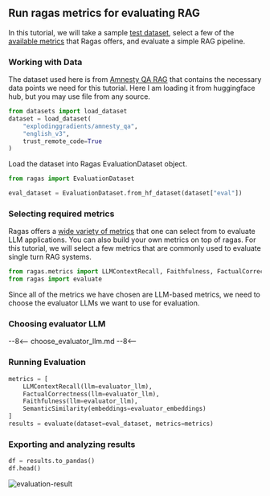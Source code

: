 ## Run ragas metrics for evaluating RAG

In this tutorial, we will take a sample [test dataset](https://huggingface.co/datasets/explodinggradients/amnesty_qa), select a few of the [available metrics](../concepts/metrics/available_metrics/index.md) that Ragas offers, and evaluate a simple RAG pipeline. 

### Working with Data

The dataset used here is from [Amnesty QA RAG](https://huggingface.co/datasets/explodinggradients/amnesty_qa) that contains the necessary data points we need for this tutorial. Here I am loading it from huggingface hub, but you may use file from any source. 

```python
from datasets import load_dataset
dataset = load_dataset(
    "explodinggradients/amnesty_qa",
    "english_v3",
    trust_remote_code=True
)
```

Load the dataset into Ragas EvaluationDataset object. 

```python
from ragas import EvaluationDataset

eval_dataset = EvaluationDataset.from_hf_dataset(dataset["eval"])
```


### Selecting required metrics
Ragas offers a [wide variety of metrics](../concepts/metrics/available_metrics/index.md/#retrieval-augmented-generation) that one can select from to evaluate LLM applications. You can also build your own metrics on top of ragas. For this tutorial, we will select a few metrics that are commonly used to evaluate single turn RAG systems.

```python
from ragas.metrics import LLMContextRecall, Faithfulness, FactualCorrectness, SemanticSimilarity
from ragas import evaluate
```

Since all of the metrics we have chosen are LLM-based metrics, we need to choose the evaluator LLMs we want to use for evaluation.

### Choosing evaluator LLM

--8<--
choose_evaluator_llm.md
--8<--


### Running Evaluation

```python
metrics = [
    LLMContextRecall(llm=evaluator_llm), 
    FactualCorrectness(llm=evaluator_llm), 
    Faithfulness(llm=evaluator_llm),
    SemanticSimilarity(embeddings=evaluator_embeddings)
]
results = evaluate(dataset=eval_dataset, metrics=metrics)
```

### Exporting and analyzing results

```python
df = results.to_pandas()
df.head()
```

![evaluation-result](./raga_evaluation_output.png)